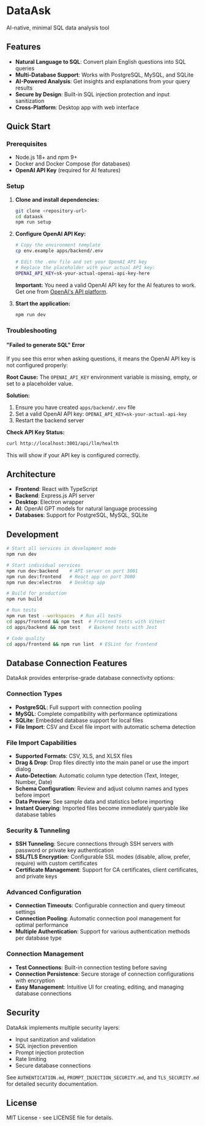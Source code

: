 # DataAsk

AI-native, minimal SQL data analysis tool

## Features

- **Natural Language to SQL**: Convert plain English questions into SQL queries
- **Multi-Database Support**: Works with PostgreSQL, MySQL, and SQLite
- **AI-Powered Analysis**: Get insights and explanations from your query results
- **Secure by Design**: Built-in SQL injection protection and input sanitization
- **Cross-Platform**: Desktop app with web interface

## Quick Start

### Prerequisites

- Node.js 18+ and npm 9+
- Docker and Docker Compose (for databases)
- **OpenAI API Key** (required for AI features)

### Setup

1. **Clone and install dependencies:**
   ```bash
   git clone <repository-url>
   cd dataask
   npm run setup
   ```

2. **Configure OpenAI API Key:**
   ```bash
   # Copy the environment template
   cp env.example apps/backend/.env
   
   # Edit the .env file and set your OpenAI API key
   # Replace the placeholder with your actual API key:
   OPENAI_API_KEY=sk-your-actual-openai-api-key-here
   ```

   **Important:** You need a valid OpenAI API key for the AI features to work. Get one from [OpenAI's API platform](https://platform.openai.com/api-keys).

3. **Start the application:**
   ```bash
   npm run dev
   ```

### Troubleshooting

#### "Failed to generate SQL" Error

If you see this error when asking questions, it means the OpenAI API key is not configured properly:

**Root Cause:** The `OPENAI_API_KEY` environment variable is missing, empty, or set to a placeholder value.

**Solution:**
1. Ensure you have created `apps/backend/.env` file
2. Set a valid OpenAI API key: `OPENAI_API_KEY=sk-your-actual-api-key`
3. Restart the backend server

**Check API Key Status:**
```bash
curl http://localhost:3001/api/llm/health
```

This will show if your API key is configured correctly.

## Architecture

- **Frontend**: React with TypeScript
- **Backend**: Express.js API server
- **Desktop**: Electron wrapper
- **AI**: OpenAI GPT models for natural language processing
- **Databases**: Support for PostgreSQL, MySQL, SQLite

## Development

```bash
# Start all services in development mode
npm run dev

# Start individual services
npm run dev:backend    # API server on port 3001
npm run dev:frontend   # React app on port 3000
npm run dev:electron   # Desktop app

# Build for production
npm run build

# Run tests
npm run test --workspaces  # Run all tests
cd apps/frontend && npm test  # Frontend tests with Vitest
cd apps/backend && npm test   # Backend tests with Jest

# Code quality
cd apps/frontend && npm run lint  # ESLint for frontend
```

## Database Connection Features

DataAsk provides enterprise-grade database connectivity options:

### Connection Types
- **PostgreSQL**: Full support with connection pooling
- **MySQL**: Complete compatibility with performance optimizations  
- **SQLite**: Embedded database support for local files
- **File Import**: CSV and Excel file import with automatic schema detection

### File Import Capabilities
- **Supported Formats**: CSV, XLS, and XLSX files
- **Drag & Drop**: Drop files directly into the main panel or use the import dialog
- **Auto-Detection**: Automatic column type detection (Text, Integer, Number, Date)
- **Schema Configuration**: Review and adjust column names and types before import
- **Data Preview**: See sample data and statistics before importing
- **Instant Querying**: Imported files become immediately queryable like database tables

### Security & Tunneling
- **SSH Tunneling**: Secure connections through SSH servers with password or private key authentication
- **SSL/TLS Encryption**: Configurable SSL modes (disable, allow, prefer, require) with custom certificates
- **Certificate Management**: Support for CA certificates, client certificates, and private keys

### Advanced Configuration
- **Connection Timeouts**: Configurable connection and query timeout settings
- **Connection Pooling**: Automatic connection pool management for optimal performance
- **Multiple Authentication**: Support for various authentication methods per database type

### Connection Management
- **Test Connections**: Built-in connection testing before saving
- **Connection Persistence**: Secure storage of connection configurations with encryption
- **Easy Management**: Intuitive UI for creating, editing, and managing database connections

## Security

DataAsk implements multiple security layers:

- Input sanitization and validation
- SQL injection prevention
- Prompt injection protection
- Rate limiting
- Secure database connections

See `AUTHENTICATION.md`, `PROMPT_INJECTION_SECURITY.md`, and `TLS_SECURITY.md` for detailed security documentation.

## License

MIT License - see LICENSE file for details.
